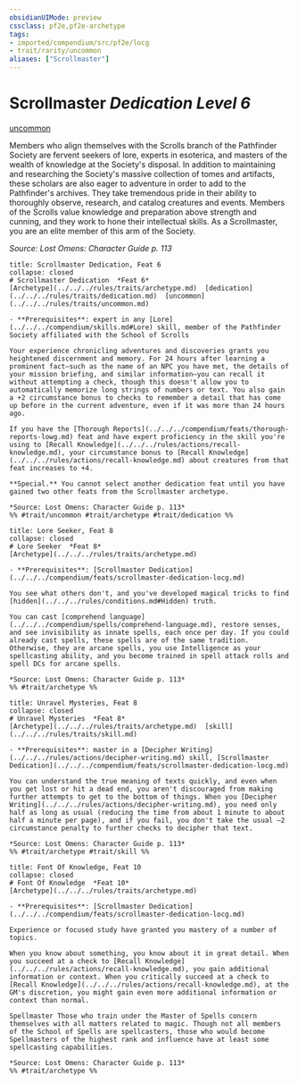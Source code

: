 ```yaml
---
obsidianUIMode: preview
cssclass: pf2e,pf2e-archetype
tags:
- imported/compendium/src/pf2e/locg
- trait/rarity/uncommon
aliases: ["Scrollmaster"]
---
```

# Scrollmaster *Dedication Level 6*  
[uncommon](uncommon.md)  

Members who align themselves with the Scrolls branch of the Pathfinder Society are fervent seekers of lore, experts in esoterica, and masters of the wealth of knowledge at the Society's disposal. In addition to maintaining and researching the Society's massive collection of tomes and artifacts, these scholars are also eager to adventure in order to add to the Pathfinder's archives. They take tremendous pride in their ability to thoroughly observe, research, and catalog creatures and events. Members of the Scrolls value knowledge and preparation above strength and cunning, and they work to hone their intellectual skills. As a Scrollmaster, you are an elite member of this arm of the Society.

*Source: Lost Omens: Character Guide p. 113*

```ad-embed-feat
title: Scrollmaster Dedication, Feat 6
collapse: closed
# Scrollmaster Dedication  *Feat 6*  
[Archetype](../../../rules/traits/archetype.md)  [dedication](../../../rules/traits/dedication.md)  [uncommon](../../../rules/traits/uncommon.md)  

- **Prerequisites**: expert in any [Lore](../../../compendium/skills.md#Lore) skill, member of the Pathfinder Society affiliated with the School of Scrolls

Your experience chronicling adventures and discoveries grants you heightened discernment and memory. For 24 hours after learning a prominent fact—such as the name of an NPC you have met, the details of your mission briefing, and similar information—you can recall it without attempting a check, though this doesn't allow you to automatically memorize long strings of numbers or text. You also gain a +2 circumstance bonus to checks to remember a detail that has come up before in the current adventure, even if it was more than 24 hours ago.

If you have the [Thorough Reports](../../../compendium/feats/thorough-reports-lowg.md) feat and have expert proficiency in the skill you're using to [Recall Knowledge](../../../rules/actions/recall-knowledge.md), your circumstance bonus to [Recall Knowledge](../../../rules/actions/recall-knowledge.md) about creatures from that feat increases to +4.

**Special.** You cannot select another dedication feat until you have gained two other feats from the Scrollmaster archetype.

*Source: Lost Omens: Character Guide p. 113*  
%% #trait/uncommon #trait/archetype #trait/dedication %%
```  

```ad-embed-feat
title: Lore Seeker, Feat 8
collapse: closed
# Lore Seeker  *Feat 8*  
[Archetype](../../../rules/traits/archetype.md)  

- **Prerequisites**: [Scrollmaster Dedication](../../../compendium/feats/scrollmaster-dedication-locg.md)

You see what others don't, and you've developed magical tricks to find [hidden](../../../rules/conditions.md#Hidden) truth.

You can cast [comprehend language](../../../compendium/spells/comprehend-language.md), restore senses, and see invisibility as innate spells, each once per day. If you could already cast spells, these spells are of the same tradition. Otherwise, they are arcane spells, you use Intelligence as your spellcasting ability, and you become trained in spell attack rolls and spell DCs for arcane spells.

*Source: Lost Omens: Character Guide p. 113*  
%% #trait/archetype %%
```  

```ad-embed-feat
title: Unravel Mysteries, Feat 8
collapse: closed
# Unravel Mysteries  *Feat 8*  
[Archetype](../../../rules/traits/archetype.md)  [skill](../../../rules/traits/skill.md)  

- **Prerequisites**: master in a [Decipher Writing](../../../rules/actions/decipher-writing.md) skill, [Scrollmaster Dedication](../../../compendium/feats/scrollmaster-dedication-locg.md)

You can understand the true meaning of texts quickly, and even when you get lost or hit a dead end, you aren't discouraged from making further attempts to get to the bottom of things. When you [Decipher Writing](../../../rules/actions/decipher-writing.md), you need only half as long as usual (reducing the time from about 1 minute to about half a minute per page), and if you fail, you don't take the usual –2 circumstance penalty to further checks to decipher that text.

*Source: Lost Omens: Character Guide p. 113*  
%% #trait/archetype #trait/skill %%
```  

```ad-embed-feat
title: Font Of Knowledge, Feat 10
collapse: closed
# Font Of Knowledge  *Feat 10*  
[Archetype](../../../rules/traits/archetype.md)  

- **Prerequisites**: [Scrollmaster Dedication](../../../compendium/feats/scrollmaster-dedication-locg.md)

Experience or focused study have granted you mastery of a number of topics.

When you know about something, you know about it in great detail. When you succeed at a check to [Recall Knowledge](../../../rules/actions/recall-knowledge.md), you gain additional information or context. When you critically succeed at a check to [Recall Knowledge](../../../rules/actions/recall-knowledge.md), at the GM's discretion, you might gain even more additional information or context than normal.

Spellmaster Those who train under the Master of Spells concern themselves with all matters related to magic. Though not all members of the School of Spells are spellcasters, those who would become Spellmasters of the highest rank and influence have at least some spellcasting capabilities.

*Source: Lost Omens: Character Guide p. 113*  
%% #trait/archetype %%
```
